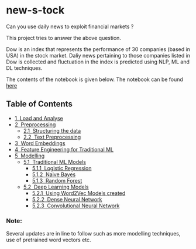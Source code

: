# new-s-tock

Can you use daily news to exploit financial markets ?

This project tries to answer the above question.

Dow is an index that represents the performance of 30 companies (based in USA) in the stock market.
Daliy news pertaining to those companies listed in Dow is collected and fluctuation in the index is predicted using NLP, ML and DL techniques.

The contents of the notebook is given below. The notebook can be found [here]()

<h2>Table of Contents<span class="tocSkip"></span></h2>
<div class="toc"><ul class="toc-item"><li><span><a href="#Load-and-Analyse" data-toc-modified-id="Load-and-Analyse-1"><span class="toc-item-num">1&nbsp;&nbsp;</span>Load and Analyse</a></span></li><li><span><a href="#Preprocessing" data-toc-modified-id="Preprocessing-2"><span class="toc-item-num">2&nbsp;&nbsp;</span>Preprocessing</a></span><ul class="toc-item"><li><span><a href="#Structuring-the-data" data-toc-modified-id="Structuring-the-data-2.1"><span class="toc-item-num">2.1&nbsp;&nbsp;</span>Structuring the data</a></span></li><li><span><a href="#Text-Preprocessing" data-toc-modified-id="Text-Preprocessing-2.2"><span class="toc-item-num">2.2&nbsp;&nbsp;</span>Text Preprocessing</a></span></li></ul></li><li><span><a href="#Word-Embeddings" data-toc-modified-id="Word-Embeddings-3"><span class="toc-item-num">3&nbsp;&nbsp;</span>Word Embeddings</a></span></li><li><span><a href="#Feature-Engineering-for-Traditional-ML" data-toc-modified-id="Feature-Engineering-for-Traditional-ML-4"><span class="toc-item-num">4&nbsp;&nbsp;</span>Feature Engineering for Traditional ML</a></span></li><li><span><a href="#Modelling" data-toc-modified-id="Modelling-5"><span class="toc-item-num">5&nbsp;&nbsp;</span>Modelling</a></span><ul class="toc-item"><li><span><a href="#Traditional-ML-Models" data-toc-modified-id="Traditional-ML-Models-5.1"><span class="toc-item-num">5.1&nbsp;&nbsp;</span>Traditional ML Models</a></span><ul class="toc-item"><li><span><a href="#Logistic-Regression" data-toc-modified-id="Logistic-Regression-5.1.1"><span class="toc-item-num">5.1.1&nbsp;&nbsp;</span>Logistic Regression</a></span></li><li><span><a href="#Naive-Bayes" data-toc-modified-id="Naive-Bayes-5.1.2"><span class="toc-item-num">5.1.2&nbsp;&nbsp;</span>Naive Bayes</a></span></li><li><span><a href="#Random-Forest" data-toc-modified-id="Random-Forest-5.1.3"><span class="toc-item-num">5.1.3&nbsp;&nbsp;</span>Random Forest</a></span></li></ul></li><li><span><a href="#Deep-Learning-Models" data-toc-modified-id="Deep-Learning-Models-5.2"><span class="toc-item-num">5.2&nbsp;&nbsp;</span>Deep Learning Models</a></span><ul class="toc-item"><li><span><a href="#Using-Word2Vec-Models-created" data-toc-modified-id="Using-Word2Vec-Models-created-5.2.1"><span class="toc-item-num">5.2.1&nbsp;&nbsp;</span>Using Word2Vec Models created</a></span></li><li><span><a href="#Dense-Neural-Network" data-toc-modified-id="Dense-Neural-Network-5.2.2"><span class="toc-item-num">5.2.2&nbsp;&nbsp;</span>Dense Neural Network</a></span></li><li><span><a href="#Convolutional-Neural-Network" data-toc-modified-id="Convolutional-Neural-Network-5.2.3"><span class="toc-item-num">5.2.3&nbsp;&nbsp;</span>Convolutional Neural Network</a></span></li></ul></li></ul></li></ul></div>

### Note:

Several updates are in line to follow such as more modelling techniques, use of pretrained word vectors etc.
